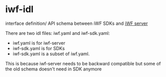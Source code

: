 # iwf-idl
interface definition/ API schema between iWF SDKs and [iWF server](https://github.com/indeedeng/iwf)

There are two idl files: iwf.yaml and iwf-sdk.yaml:

* iwf.yaml is for iwf-server
* iwf-sdk.yaml is for SDKs
* iwf-sdk.yaml is a subset of iwf.yaml.

This is because iwf-server needs to be backward compatible but some of the old schema doesn't need in SDK anymore
